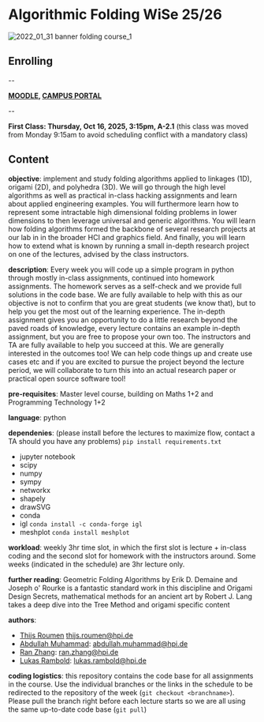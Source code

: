# Algorithmic Folding WiSe 25/26

![2022_01_31 banner folding course_1](https://user-images.githubusercontent.com/1307670/151854735-180ea79b-f2d6-4b9a-852b-8bfbd941158f.png)


## Enrolling

--

**[MOODLE](https://moodle.hpi.de/course/view.php?id=976), [CAMPUS PORTAL](https://sv-cms.hpi.de/campus/all/event.asp?gguid=0x0EA42EF9235F49A88A0AA1E5F2754C6B&tguid=0xD60E3C11D9804465AE45BDD840DF1675&lang=en)**

--

**First Class: Thursday, Oct 16, 2025, 3:15pm, A-2.1**
(this class was moved from Monday 9:15am to avoid scheduling conflict with a mandatory class)

## Content

**objective**: implement and study folding algorithms applied to linkages (1D), origami (2D), and polyhedra (3D). We will go through the high level algorithms as well as practical in-class hacking assignments and learn about applied engineering examples. You will furthermore learn how to represent some intractable high dimensional folding problems in lower dimensions to then leverage universal and generic algorithms. You will learn how folding algorithms formed the backbone of several research projects at our lab in in the broader HCI and graphics field. And finally, you will learn how to extend what is known by running a small in-depth research project on one of the lectures, advised by the class instructors.

**description**: Every week you will code up a simple program in python through mostly in-class assignments, continued into homework assignments. The homework serves as a self-check and we provide full solutions in the code base. We are fully available to help with this as our objective is not to confirm that you are great students (we know that), but to help you get the most out of the learning experience. The in-depth assignment gives you an opportunity to do a little research beyond the paved roads of knowledge, every lecture contains an example in-depth assignment, but you are free to propose your own too. The instructors and TA are fully available to help you succeed at this. We are generally interested in the outcomes too! We can help code things up and create use cases etc and if you are excited to pursue the project beyond the lecture period, we will collaborate to turn this into an actual research paper or practical open source software tool!

**pre-requisites**: Master level course, building on Maths 1+2 and Programming Technology 1+2

**language**: python

**dependenies**: (please install before the lectures to maximize flow, contact a TA should you have any problems) `pip install requirements.txt`
- jupyter notebook 
- scipy
- numpy
- sympy
- networkx
- shapely
- drawSVG
- conda
- igl `conda install -c conda-forge igl`
- meshplot `conda install meshplot`

**workload**: weekly 3hr time slot, in which the first slot is lecture + in-class coding and the second slot for homework with the instructors around. Some weeks (indicated in the schedule) are 3hr lecture only.

**further reading**: Geometric Folding Algorithms by Erik D. Demaine and Joseph o' Rourke is a fantastic standard work in this discipline and Origami Design Secrets, mathematical methods for an ancient art by Robert J. Lang takes a deep dive into the Tree Method and origami specific content

**authors**: 
- [Thijs Roumen](http://www.thijsroumen.com) thijs.roumen@hpi.de
- [Abdullah Muhammad](https://www.muhammad-abdullah.com): abdullah.muhammad@hpi.de
- [Ran Zhang](https://ran-zhang.com): ran.zhang@hpi.de
- [Lukas Rambold](https://rambold.io): lukas.rambold@hpi.de

**coding logistics**: this repository contains the code base for all assignments in the course. Use the individual branches or the links in the schedule to be redirected to the repository of the week (`git checkout <branchname>`). Please pull the branch right before each lecture starts so we are all using the same up-to-date code base (`git pull`)
